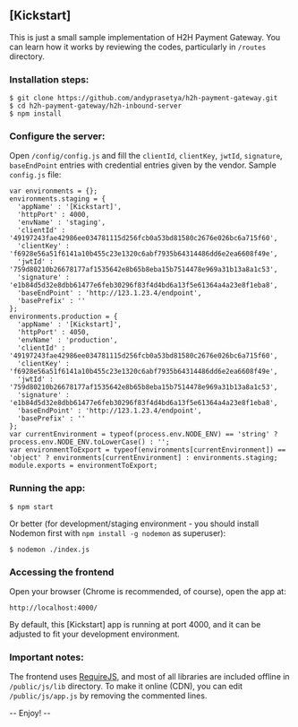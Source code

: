 ## [Kickstart]

This is just a small sample implementation of H2H Payment Gateway. You can learn how it works by reviewing the codes, particularly in `/routes` directory.

### Installation steps:
```
$ git clone https://github.com/andyprasetya/h2h-payment-gateway.git
$ cd h2h-payment-gateway/h2h-inbound-server
$ npm install
```
### Configure the server:
Open `/config/config.js` and fill the `clientId`, `clientKey`, `jwtId`, `signature`, `baseEndPoint` entries with credential entries given by the vendor.
Sample `config.js` file:
```
var environments = {};
environments.staging = {
  'appName' : '[Kickstart]',
  'httpPort' : 4000,
  'envName' : 'staging',
  'clientId' : '49197243fae42986ee034781115d256fcb0a53bd81580c2676e026bc6a715f60',
  'clientKey' : 'f6928e56a51f6141a10b455c23e1320c6abf7935b64314486dd6e2ea6608f49e',
  'jwtId' : '759d80210b26678177af1535642e8b65b8eba15b7514478e969a31b13a8a1c53',
  'signature' : 'e1b84d5d32e8dbb61477e6feb30296f83f4d4bd6a13f5e61364a4a23e8f1eba8',
  'baseEndPoint' : 'http://123.1.23.4/endpoint',
  'basePrefix' : ''
};
environments.production = {
  'appName' : '[Kickstart]',
  'httpPort' : 4050,
  'envName' : 'production',
  'clientId' : '49197243fae42986ee034781115d256fcb0a53bd81580c2676e026bc6a715f60',
  'clientKey' : 'f6928e56a51f6141a10b455c23e1320c6abf7935b64314486dd6e2ea6608f49e',
  'jwtId' : '759d80210b26678177af1535642e8b65b8eba15b7514478e969a31b13a8a1c53',
  'signature' : 'e1b84d5d32e8dbb61477e6feb30296f83f4d4bd6a13f5e61364a4a23e8f1eba8',
  'baseEndPoint' : 'http://123.1.23.4/endpoint',
  'basePrefix' : ''
};
var currentEnvironment = typeof(process.env.NODE_ENV) == 'string' ? process.env.NODE_ENV.toLowerCase() : '';
var environmentToExport = typeof(environments[currentEnvironment]) == 'object' ? environments[currentEnvironment] : environments.staging;
module.exports = environmentToExport;
```
### Running the app:
```
$ npm start
```
Or better (for development/staging environment - you should install Nodemon first with `npm install -g nodemon` as superuser):
```
$ nodemon ./index.js
```
### Accessing the frontend
Open your browser (Chrome is recommended, of course), open the app at:
```
http://localhost:4000/
```
By default, this \[Kickstart\] app is running at port 4000, and it can be adjusted to fit your development environment.
### Important notes:
The frontend uses [RequireJS](https://requirejs.org/), and most of all libraries are included offline in `/public/js/lib` directory. To make it online (CDN), you can edit `/public/js/app.js` by removing the commented lines.

-- Enjoy! --
